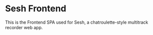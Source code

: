 # Sesh Frontend

This is the Frontend SPA used for Sesh, a chatroulette-style multitrack recorder web app.
